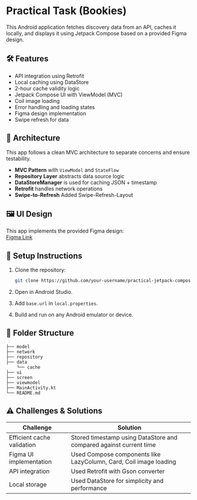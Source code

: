 # Practical Task (Bookies)

This Android application fetches discovery data from an API, caches it locally, and displays it using Jetpack Compose based on a provided Figma design.

## 🛠 Features

- API integration using Retrofit
- Local caching using DataStore
- 2-hour cache validity logic
- Jetpack Compose UI with ViewModel (MVC)
- Coil image loading
- Error handling and loading states
- Figma design implementation
- Swipe refresh for data

## 🧠 Architecture

This app follows a clean MVC architecture to separate concerns and ensure testability.

- **MVC Pattern** with `ViewModel` and `StateFlow`
- **Repository Layer** abstracts data source logic
- **DataStoreManager** is used for caching JSON + timestamp
- **Retrofit** handles network operations
- **Swipe-to-Refresh** Added Swipe-Refresh-Layout


## 🖼 UI Design

This app implements the provided Figma design:  
[Figma Link](https://www.figma.com/design/uqkkO4wVkMGS8w7OHZ7y0N/Untitled?node-id=4-207&t=9ry1k3D1zkd48MgM-0)

## 🔧 Setup Instructions

1. Clone the repository:
   ```bash
   git clone https://github.com/your-username/practical-jetpack-compose.git
   ```

2. Open in Android Studio.
3. Add `base.url` in `local.properties`.
4. Build and run on any Android emulator or device.

## 📁 Folder Structure

```
├── model
├── network
├── repository
├── data
    └── cache
├── ui
├── screen
├── viewmodel
├── MainActivity.kt
└── README.md

```

## ⚠ Challenges & Solutions

| Challenge | Solution|
|-|-|
|Efficient cache validation | Stored timestamp using DataStore and compared against current time
Figma UI implementation | Used Compose components like LazyColumn, Card, Coil image loading
API integration | Used Retrofit with Gson converter
Local storage | Used DataStore for simplicity and performance